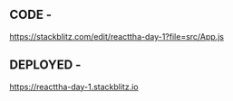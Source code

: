 ## CODE -  

https://stackblitz.com/edit/reacttha-day-1?file=src/App.js

## DEPLOYED - 

https://reacttha-day-1.stackblitz.io

